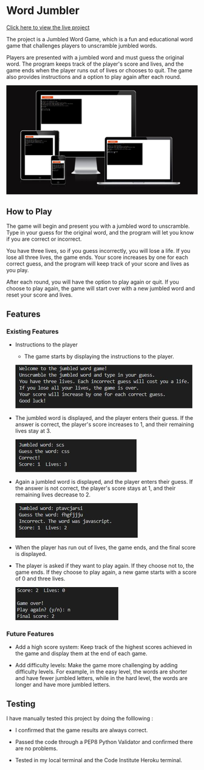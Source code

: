 # **Word Jumbler**

[Click here to view the live project](https://word-jumbler.herokuapp.com)

The project is a Jumbled Word Game, which is a fun and educational word game that challenges players to unscramble jumbled words.

Players are presented with a jumbled word and must guess the original word. The program keeps track of the player's score and lives, and the game ends when the player runs out of lives or chooses to quit. The game also provides instructions and a option to play again after each round.

![This is an image](documentation/readme1.jpg)

## **How to Play**

The game will begin and present you with a jumbled word to unscramble. Type in your guess for the original word, and the program will let you know if you are correct or incorrect.

You have three lives, so if you guess incorrectly, you will lose a life. If you lose all three lives, the game ends. Your score increases by one for each correct guess, and the program will keep track of your score and lives as you play.

After each round, you will have the option to play again or quit. If you choose to play again, the game will start over with a new jumbled word and reset your score and lives.

## **Features**

### **Existing Features**

- Instructions to the player

    - The game starts by displaying the instructions to the player.


    ![This is an image](documentation/instructions.jpg)

    
- The jumbled word is displayed, and the player enters their guess. If the answer is correct, the player's score increases to 1, and their remaining lives stay at 3.

    ![This is an image](documentation/correct.jpg)



- Again a jumbled word is displayed, and the player enters their guess. If the answer is not correct, the player's score stays at 1, and their remaining lives decrease to 2. 

    ![This is an image](documentation/incorrect.jpg)

- When the player has run out of lives, the game ends, and the final score is displayed.

- The player is asked if they want to play again. If they choose not to, the game ends. If they choose to play again, a new game starts with a score of 0 and three lives.

    ![This is an image](documentation/score.jpg)

### **Future Features**

- Add a high score system: Keep track of the highest scores achieved in the game and display them at the end of each game.

- Add difficulty levels: Make the game more challenging by adding difficulty levels. For example, in the easy level, the words are shorter and have fewer jumbled letters, while in the hard level, the words are longer and have more jumbled letters.


## **Testing**

I have manually tested this project by doing the folllowing :

- I confirmed that the game results are always correct.

- Passed the code through a PEP8 Python Validator and confirmed there are no problems.

- Tested in my local terminal and the Code Institute Heroku terminal.